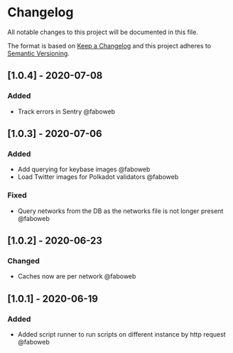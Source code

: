 # Changelog

All notable changes to this project will be documented in this file.

The format is based on [Keep a Changelog](http://keepachangelog.com/en/1.0.0/)
and this project adheres to [Semantic Versioning](http://semver.org/spec/v2.0.0.html).

<!-- SIMSALA --> <!-- DON'T DELETE, used for automatic changelog updates -->

## [1.0.4] - 2020-07-08

### Added

- Track errors in Sentry @faboweb

## [1.0.3] - 2020-07-06

### Added

- Add querying for keybase images @faboweb
- Load Twitter images for Polkadot validators @faboweb

### Fixed

- Query networks from the DB as the networks file is not longer present @faboweb

## [1.0.2] - 2020-06-23

### Changed

- Caches now are per network @faboweb

## [1.0.1] - 2020-06-19

### Added

- Added script runner to run scripts on different instance by http request @faboweb